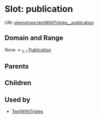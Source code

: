 
# Slot: publication




URI: [phenotype:textWithTriples__publication](http://w3id.org/ontogpt/phenotype/textWithTriples__publication)


## Domain and Range

None &#8594;  <sub>0..1</sub> [Publication](Publication.md)

## Parents


## Children


## Used by

 * [TextWithTriples](TextWithTriples.md)
